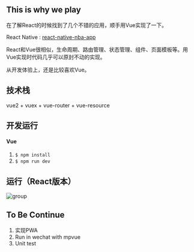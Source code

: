 ## This is why we play
在了解React的时候找到了几个不错的应用，顺手用Vue实现了一下。

React Native : [react-native-nba-app](https://github.com/wwayne/react-native-nba-app)

React和Vue很相似，生命周期、路由管理、状态管理、组件、页面模板等。用Vue实现时代码几乎可以原封不动的实现。

从开发体验上，还是比较喜欢Vue。

## 技术栈
vue2 + vuex + vue-router + vue-resource

## 开发运行
#### Vue
1. `$ npm install`
2. `$ npm run dev`


## 运行（React版本）
![group](https://cloud.githubusercontent.com/assets/5305874/12059257/dacf1ad0-af92-11e5-920c-ba4818d8dc1d.png)


## To Be Continue
1. 实现PWA
2. Run in wechat with mpvue
3. Unit test
